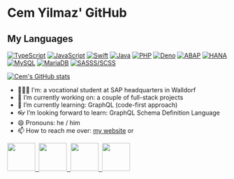 # Cem Yilmaz' GitHub

## My Languages

[![TypeScript](https://img.shields.io/badge/-TypeScript-000000?logo=typescript&color=white)](https://www.typescriptlang.org)
[![JavaScript](https://img.shields.io/badge/-JavaScript-000000?logo=javaScript&color=white)](https://nodejs.org)
[![Swift](https://img.shields.io/badge/-Swift-000000?logo=swift&color=white)](https://swift.org)
[![Java](https://img.shields.io/badge/-Java-000000?logo=java&color=red)](https://www.java.com)
[![PHP](https://img.shields.io/badge/-PHP-000000?logo=php&color=white)](https://www.php.net/)
[![Deno](https://img.shields.io/badge/-Deno-000000?logo=deno&color=black)](https://deno.land/)
[![ABAP](https://img.shields.io/badge/-ABAP-000000?logo=sap&color=white)](https://help.sap.com/doc/abapdocu_752_index_htm)
[![HANA](https://img.shields.io/badge/-HANA-000000?logo=sap&color=white)](https://help.sap.com/viewer/4fe29514fd584807ac9f2a04f6754767/2.0.03/en-US/20ff532c751910148657c32fe3431a9f.html)
[![MySQL](https://img.shields.io/badge/-MySQL-000000?logo=mysql&color=white)](https://www.mysql.com)
[![MariaDB](https://img.shields.io/badge/-MariaDB-000000?logo=mariadb&color=darkblue)](https://mariadb.org)
[![SASSS/SCSS](https://img.shields.io/badge/-SCSS/SASS-000000?logo=sass&color=white)](https://sass-lang.com)

[![Cem's GitHub stats](https://github-readme-stats.vercel.app/api?username=CemYil03&hide=stars)](https://github.com/anuraghazra/github-readme-stats)

- 👨🏼‍💻 I’m: a vocational student at SAP headquarters in Walldorf
- 🔭 I’m currently working on: a couple of full-stack projects
- 🌱 I’m currently learning: GraphQL (code-first approach)
- 👓 I’m looking forward to learn: GraphQL Schema Definition Language
- 😄 Pronouns: he / him
- 📫 How to reach me over: <a href="https://cem-yilmaz.de">my website</a> or

<a href="https://www.linkedin.com/in/cem-yilmaz-b28ab21b4">
  <kbd>
    <img width=64 height=64 src="https://cem-yilmaz.de/assets/linkedIn.webp"></img>
  </kbd>
</a>
<a href="https://www.xing.com/profile/Cem_Yilmaz107/cv">
  <kbd>
    <img width=64 height=64 src="https://cem-yilmaz.de/assets/xing.webp"></img>
  </kbd>
</a>
<a href="https://www.facebook.com/people/Cem-Yilmaz/100007441427885">
  <kbd>
    <img width=64 height=64 src="https://cem-yilmaz.de/assets/facebook.webp"></img>
  </kbd>
</a>
<a href="https://www.instagram.com/yilmaz.cem.2603">
  <kbd>
    <img width=64 height=64 src="https://cem-yilmaz.de/assets/instagram.webp"></img>
  </kbd>
</a>

<!--
**CemYil03/CemYil03** is a ✨ _special_ ✨ repository because its `README.md` (this file) appears on your GitHub profile.
Here are some ideas to get you started:
- 👯 I’m looking to collaborate on ...
- 🤔 I’m looking for help with ...
- 💬 Ask me about ...
- 😄 Pronouns: ...
- ⚡ Fun fact: ...
-->
